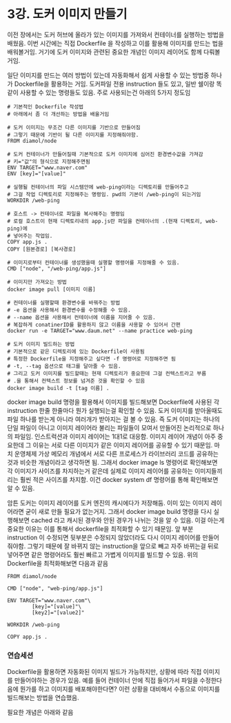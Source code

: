 # 3강. 도커 이미지 만들기

이전 장에서는 도커 허브에 올라가 있는 이미지를 가져와서 컨테이너를 실행하는 방법을 배웠음. 이번 시간에는
직접 Dockerfile 을 작성하고 이를 활용해 이미지를 만드는 법을 배워볼거임. 거기에 도커 이미지와 관련된 중요한 개념인 이미지 레이어도 함께 다뤄볼거임.

일단 이미지를 만드는 여러 방법이 있는데 자동화해서 쉽게 사용할 수 있는 방법중 하나가 Dockerfile을 활용하는 거임. 도커파일 전용 instruction 들도 있고, 일반 쉘이랑 똑같이 사용할 수 있는 명령들도 있음. 주로 사용되는건 아래의 5가지 정도임

```docker
# 기본적인 Dockerfile 작성법
# 아래에서 좀 더 개선하는 방법을 배울거임

# 도커 이미지는 무조건 다른 이미지를 기반으로 만들어짐
# 그렇기 때문에 기반이 될 다른 이미지를 지정해줘야함.
FROM diamol/node

# 도커 컨테이너가 만들어질때 기본적으로 도커 이미지에 심어진 환경변수값을 가져감
# 키="값"의 형식으로 지정해주면됨
ENV TARGET="www.naver.com"
ENV [key]="[value]"

# 실행될 컨테이너의 파일 시스템안에 web-ping이라는 디렉토리를 만들어주고
# 그걸 작업 디렉토리로 지정해주는 명령임. pwd의 기본이 /web-ping이 되는거임
WORKDIR /web-ping

# 호스트 -> 컨테이너로 파일을 복사해주는 명령임
# 로컬 호스트이 현재 디렉토리내의 app.js란 파일을 컨테이너의 .(현재 디렉토리, web-ping)에
# 넣어주는 작업임.
COPY app.js .
COPY [원본경로] [복사경로]

# 이미지로부터 컨테이너를 생성했을때 실행할 명령어를 지정해줄 수 있음.
CMD ["node", "/web-ping/app.js"]
```

```docker
# 이미지만 가져오는 방법
docker image pull [이미지 이름]

# 컨테이너를 실행할때 환경변수를 바꿔주는 방법
# -e 옵션을 사용해서 환경변수를 수정해줄 수 있음.
# --name 옵션을 사용해서 컨테이너에 이름을 지어줄 수 있음.
# 복잡하게 conatinerID를 활용하지 않고 이름을 사용할 수 있어서 간편
docker run -e TARGET="www.daum.net" --name practice web-ping

# 도커 이미지 빌드하는 방법
# 기본적으로 같은 디렉토리에 있는 Dockerfile이 사용됨
# 특정한 Dockerfile을 지정해주고 싶다면 -f 명령어로 지정해주면 됨
# -t, --tag 옵션으로 태그를 달아줄 수 있음.
# 그리고 도커 이미지를 빌드할때는 현재 디렉토리가 중요한데 그걸 컨텍스트라고 부름
# .을 통해서 컨텍스트 정보를 넘겨준 것을 확인할 수 있음
docker image build -t [tag 이름] .
```

docker image build 명령을 활용해서 이미지를 빌드해보면 Dockerfile에 사용된 각 instruction 한줄 한줄마다 뭔가 실행되는걸 확인할 수 있음. 도커 이미지를 받아올때도 파일 하나를 받는게 아니라 여러개가 받아지는 걸 볼 수 있음. 즉 도커 이미지는 하나의 단일 파일이 아니고 이미지 레이어라 불리는 파일들이 모여서 만들어진 논리적으로 하나의 파일임. 인스트럭션과 이미지 레이어는 1대1로 대응함. 이미지 레이어 개념이 아주 중요한데 그 이유는 서로 다른 이미지가 같은 이미지 레이어를 공유할 수 있기 때문임. 마치 운영체제 가상 메모리 개념에서 서로 다른 프로세스가 라이브러리 코드를 공유하는 것과 비슷한 개념이라고 생각하면 됨. 그래서 docker image ls 명령어로 확인해보면 각 이미지가 사이즈를 차지하는거 같은데 실제로 이미지 레이어를 공유하는 이미지들끼리는 훨씬 적은 사이즈를 차지함. 이건 docker system df 명령어를 통해 확인해보면 알 수 있음.

암튼 도커는 이미지 레이어를 도커 엔진의 캐시에다가 저장해둠. 이미 있는 이미지 레이어라면 굳이 새로 만들 필요가 없는거지. 그래서 docker image build 명령을 다시 실행해보면 cached 라고 캐시된 경우와 안된 경우가 나뉘는 것을 알 수 있음. 이걸 아는게 중요한 이유는 이를 통해서 dockerfile을 최적화할 수 있기 때문임.
앞 부분 instruction 이 수정되면 뒷부분은 수정되지 않았더라도 다시 이미지 레이어를 만들어 줘야함. 그렇기 때문에 잘 바뀌지 않는 instruction을 앞으로 빼고 자주 바뀌는걸 뒤로 넣어주면 같은 명령어라도 훨씬 빠르고 가볍게 이미지를 빌드할 수 있음. 위의 Dockerfile을 최적화해보면 다음과 같음

```docker
FROM diamol/node

CMD ["node", "web-ping/app.js"]

ENV TARGET="www.naver.com"\
		[key]="[value]"\
		[key2]="[value2]"

WORKDIR /web-ping

COPY app.js .
```

### 연습세션

Dockerfile을 활용하면 자동화된 이미지 빌드가 가능하지만, 상황에 따라 직접 이미지를 만들어야하는 경우가 있음. 예를 들어 컨테이너 안에 직접 들어가서 파일을 수정한다음에 뭔가를 하고 이미지를 배포해야한다면?
이런 상황을 대비해서 수동으로 이미지를 빌드해보는 방법을 연습했음.

필요한 개념은 아래와 같음
